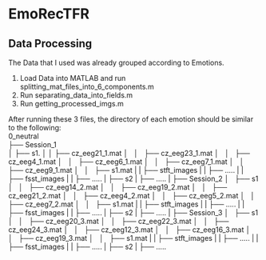# EmoRecTFR

## Data Processing 
The Data that I used was already grouped according to Emotions.

1. Load Data into MATLAB and run splitting_mat_files_into_6_components.m
2. Run separating_data_into_fields.m
3. Run getting_processed_imgs.m

After running these 3 files, the directory of each emotion should be similar to the following:  
0_neutral  
  ├── Session_1  
  │   ├── s1. 
  │   │   ├── cz_eeg21_1.mat
  │   │   ├── cz_eeg23_1.mat
  │   │   ├── cz_eeg4_1.mat
  │   │   ├── cz_eeg6_1.mat
  │   │   ├── cz_eeg7_1.mat
  │   │   ├── cz_eeg9_1.mat
  │   │   ├── s1.mat
  |   |   ├── stft_images
  |   |        ├── .....
  |   |   ├── fsst_images
  |   |        ├── .....
  |   ├── s2
  |       ├── .....
  |
  ├── Session_2
  │   ├── s1
  │   │   ├── cz_eeg14_2.mat
  │   │   ├── cz_eeg19_2.mat
  │   │   ├── cz_eeg21_2.mat
  │   │   ├── cz_eeg4_2.mat
  │   │   ├── cz_eeg5_2.mat
  │   │   ├── cz_eeg7_2.mat
  │   │   ├── s1.mat
  |   |   ├── stft_images
  |   |       ├── .....
  |   |   ├── fsst_images
  |   |       ├── .....
  |   ├── s2
  |       ├── .....
  |
  ├── Session_3
  │   ├── s1
  │   │   ├── cz_eeg20_3.mat
  │   │   ├── cz_eeg22_3.mat
  │   │   ├── cz_eeg24_3.mat
  │   │   ├── cz_eeg12_3.mat
  │   │   ├── cz_eeg16_3.mat
  │   │   ├── cz_eeg19_3.mat
  │   │   ├── s1.mat
  |   |   ├── stft_images
  |   |       ├── .....
  |   |   ├── fsst_images
  |   |       ├── .....
  |   ├── s2
  |       ├── .....
  
